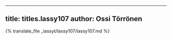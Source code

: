 
---
title: titles.lassy107
author: Ossi Törrönen
---
{% translate_file _lassyt/lassy107/lassy107.md %}